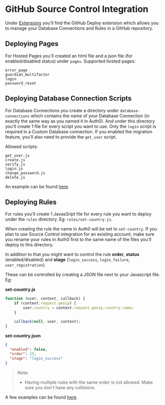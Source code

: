 # GitHub Source Control Integration

Under [Extensions](https://manage.auth0.com/#/extensions) you'll find the GitHub Deploy extension which allows you to manage your Database Connections and Rules in a GitHub repository.

## Deploying Pages

For Hosted Pages you'll created an html file and a json file (for enabled/disabled status) under `pages`. Supported hosted pages:


```
error_page
guardian_multifactor
login
password_reset
```

## Deploying Database Connection Scripts

For Database Connections you create a directory under `database-connections` which contains the name of your Database Connection (in exactly the same way as you named it in Auth0). And under this directory you'll create 1 file for every script you want to use. Only the `login` script is required in a Custom Database connection. If you enabled the migration feature, you'll also need to provide the `get_user` script.

Allowed scripts:

```
get_user.js
create.js
verify.js
login.js
change_password.js
delete.js
```

An example can be found [here](database-connections/my-custom-db).

##  Deploying Rules

For rules you'll create 1 JavasSript file for every rule you want to deploy under the `rules` directory. Eg: `rules/set-country.js`.

When creating the rule the name in Auth0 will be set to `set-country`. If you plan to use Source Control integration for an existing account, make sure you rename your rules in Auth0 first to the same name of the files you'll deploy to this directory.

In addition to that you might want to control the rule **order**, **status** (enabled/disabled) and **stage** (`login_success`, `login_failure`, `user_registration`).

These can be controlled by creating a JSON file next to your Javascript file. Eg:

**set-country.js**

```js
function (user, context, callback) {
	if (context.request.geoip) {
		user.country = context.request.geoip.country_name;
	}

	callback(null, user, context);
}
```

**set-country.json**

```json
{
  "enabled": false,
  "order": 15,
  "stage": "login_success"
}
```

> Note:
>  - Having multiple rules with the same order is not allowed. Make sure you don't have any collisions.

A few examples can be found [here](rules).
